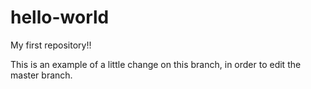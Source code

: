 # hello-world
My first repository!!

This is an example of a little change on this branch, in order to edit the master branch.
